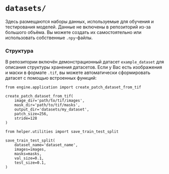 # `datasets/`
Здесь размещаются наборы данных, используемые для обучения и тестирования моделей.
Данные не включены в репозиторий из-за большого объёма. Вы можете создать их самостоятельно или использовать собственные `.npy`-файлы.

### Структура 
В репозитории включён демонстрационный датасет `example_dataset` для описания структуры хранения датасетов. 
Если у Вас есть изображения и маски в формате `.tif`, вы можете автоматически сформировать датасет с помощью встроенных функций:

```
from engine.application import create_patch_dataset_from_tif

create_patch_dataset_from_tif(
    image_dir='path/to/tif/images',
    mask_dir='path/to/tif/masks',
    output_dir='datasets/my_dataset',
    patch_size=256,
    stride=128
)
```

```
from helper.utilities import save_train_test_split

save_train_test_split(
    dataset_name='dataset_name', 
    images=images, 
    masks=masks, 
    val_size=0.1,
    test_size=0.1,
)
```